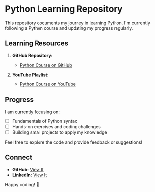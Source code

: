 # Python Learning Repository

This repository documents my journey in learning Python. I'm currently following a Python course and updating my progress regularly.

## Learning Resources

1. **GitHub Repository:**
   - [Python Course on GitHub](https://github.com/gitdagray/python-course/tree/main)

2. **YouTube Playlist:**
   - [Python Course on YouTube](https://www.youtube.com/playlist?list=PL0Zuz27SZ-6MQri81d012LwP5jvFZ_scc)

## Progress

I am currently focusing on:

- [ ] Fundamentals of Python syntax
- [ ] Hands-on exercises and coding challenges
- [ ] Building small projects to apply my knowledge

Feel free to explore the code and provide feedback or suggestions!

## Connect

- **GitHub:** [View It](https://github.com/afzalamu)
- **LinkedIn:** [View It](www.linkedin.com/in/malik-afzal)



Happy coding! 🚀
